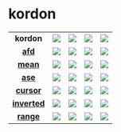 # kordon

||||||
|:--:|:--:|:--:|:--:|:--:|
| **kordon** | [![](https://badge.fury.io/js/kordon.png)](http://badge.fury.io/js/kordon) | [![](https://secure.travis-ci.org/kordon/kordon.png)](http://travis-ci.org/kordon/kordon) | [![](https://gemnasium.com/kordon/kordon.png)](https://gemnasium.com/kordon/kordon) | [![](https://coveralls.io/repos/kordon/kordon/badge.png?branch=master)](https://coveralls.io/r/kordon/kordon?branch=master) |
| **[afd](http://github.com/kordon/afd)** | [![](https://badge.fury.io/js/afd.png)](http://badge.fury.io/js/afd) | [![](https://secure.travis-ci.org/kordon/afd.png)](http://travis-ci.org/kordon/afd) | [![](https://gemnasium.com/kordon/afd.png)](https://gemnasium.com/kordon/afd) | [![](https://coveralls.io/repos/kordon/afd/badge.png?branch=master)](https://coveralls.io/r/kordon/afd?branch=master) |
| **[mean](http://github.com/ramitos/mean)** | [![](https://badge.fury.io/js/mean.png)](http://badge.fury.io/js/mean) | [![](https://secure.travis-ci.org/ramitos/mean.png)](http://travis-ci.org/ramitos/mean) | [![](https://gemnasium.com/ramitos/mean.png)](https://gemnasium.com/ramitos/mean) | [![](https://coveralls.io/repos/ramitos/mean/badge.png?branch=master)](https://coveralls.io/r/ramitos/mean?branch=master) |
| **[ase](http://github.com/kordon/ase)** | [![](https://badge.fury.io/js/ase.png)](http://badge.fury.io/js/ase) | [![](https://secure.travis-ci.org/kordon/ase.png)](http://travis-ci.org/kordon/ase) | [![](https://gemnasium.com/kordon/ase.png)](https://gemnasium.com/kordon/ase) | [![](https://coveralls.io/repos/kordon/ase/badge.png?branch=master)](https://coveralls.io/r/kordon/ase?branch=master) |
| **[cursor](http://github.com/kordon/cursor)** | [![](https://badge.fury.io/js/level-cursor.png)](http://badge.fury.io/js/level-cursor) | [![](https://secure.travis-ci.org/kordon/cursor.png)](http://travis-ci.org/kordon/cursor) | [![](https://gemnasium.com/kordon/cursor.png)](https://gemnasium.com/kordon/cursor) | [![](https://coveralls.io/repos/kordon/cursor/badge.png?branch=master)](https://coveralls.io/r/kordon/cursor?branch=master) |
| **[inverted](http://github.com/kordon/inverted)** | [![](https://badge.fury.io/js/inverted-index.png)](http://badge.fury.io/js/inverted-index) | [![](https://secure.travis-ci.org/kordon/inverted.png)](http://travis-ci.org/kordon/inverted) | [![](https://gemnasium.com/kordon/inverted.png)](https://gemnasium.com/kordon/inverted) | [![](https://coveralls.io/repos/kordon/inverted/badge.png?branch=master)](https://coveralls.io/r/kordon/inverted?branch=master) |
| **[range](http://github.com/kordon/range)** | [![](https://badge.fury.io/js/range-index.png)](http://badge.fury.io/js/range-index) | [![](https://secure.travis-ci.org/kordon/range.png)](http://travis-ci.org/kordon/range) | [![](https://gemnasium.com/kordon/range.png)](https://gemnasium.com/kordon/range) | [![](https://coveralls.io/repos/kordon/range/badge.png?branch=master)](https://coveralls.io/r/kordon/range?branch=master) |